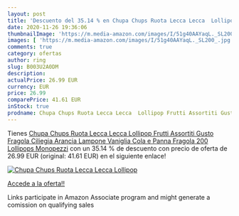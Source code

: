 ```yaml
---
layout: post
title: 'Descuento del 35.14 % en Chupa Chups Ruota Lecca Lecca  Lollipop '
date: 2020-11-26 19:36:06
thumbnailImage: 'https://m.media-amazon.com/images/I/51g40AAYaqL._SL200_.jpg'
images: [ 'https://m.media-amazon.com/images/I/51g40AAYaqL._SL200_.jpg' ]
comments: true
category: ofertas
author: ring
slug: B003U2A0DM
description:
actualPrice: 26.99 EUR
currency: EUR
price: 26.99
comparePrice: 41.61 EUR
inStock: true
prodname: Chupa Chups Ruota Lecca Lecca  Lollipop Frutti Assortiti Gusto Fragola  Ciliegia  Arancia  Lampone  Vaniglia  Cola e Panna Fragola  200 Lollipops Monopezzi
---
```


Tienes [Chupa Chups Ruota Lecca Lecca  Lollipop Frutti Assortiti Gusto Fragola  Ciliegia  Arancia  Lampone  Vaniglia  Cola e Panna Fragola  200 Lollipops Monopezzi](https://www.amazon.it/dp/B003U2A0DM/?tag=tolees00-21) con un 35.14 % de descuento con precio de oferta de 26.99 EUR (original: 41.61 EUR) en el siguiente enlace!

[![Chupa Chups Ruota Lecca Lecca  Lollipop ](https://m.media-amazon.com/images/I/51g40AAYaqL._SL200_.jpg)](https://www.amazon.it/dp/B003U2A0DM/?tag=tolees00-21)

[Accede a la oferta!!](https://www.amazon.it/dp/B003U2A0DM/?tag=tolees00-21)

Links participate in Amazon Associate program and might generate a comission on qualifying sales


